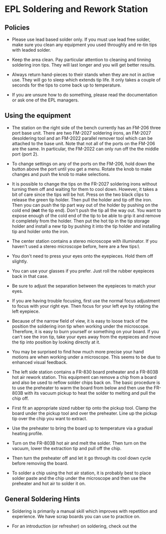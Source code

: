 # EPL Soldering and Rework Station

## Policies

- Please use lead based solder only.  If you must use lead free solder, make sure you clean any equipment you used throughly and re-tin tips with leaded solder.

- Keep the area clean.  Pay particular attention to cleaning and tinning soldering iron tips.  They will last longer and you will get better results.

- Always return hand-pieces to their stands when they are not in active use.  They will go to sleep which extends tip life.  It only takes a couple of seconds for the tips to come back up to temperature.

- If you are unsure how to do something, please read the documentation or ask one of the EPL managers.

## Using the equipment

- The station on the right side of the bench currently has an FM-206 three port base unit.  There are two FM-2027 soldering irons, an FM-2027 desoldering tool and an FM-2022 parallel remover tool which can be attached to the base unit.  Note that not all of the ports on the FM-206 are the same.  In particular, the FM-2022 can only run off the the middle port (port 2).  

- To change settings on any of the ports on the FM-206, hold down the button above the port until you get a menu.  Rotate the knob to make changes and push the knob to make selections.

- It is possible to change the tips on the FR-2027 soldering irons without turning them off and waiting for them to cool down.  However, it takes a bit of care since the tips will be hot.  Press on the two black clips to release the green tip holder.  Then pull the holder and tip off the iron.  Then you can push the tip part way out of the holder by pushing on the cold end (**not** the tip end).  Don't push the tip all the way out.  You want to expose enough of the cold end of the tip to be able to grip it and remove it completely from the holder.  Then put the hot tip in the tip storage holder and install a new tip by pushing it into the tip holder and installing tip and holder onto the iron.

- The center station contains a stereo microscope with illuminator.  If you haven't used a stereo microscope before, here are a few tips:\

 - You don't need to press your eyes onto the eyepieces.  Hold them off slightly.

 - You can use your glasses if you prefer.  Just roll the rubber eyepieces back in that case.

 - Be sure to adjust the separation between the eyepieces to match your eyes.

 - If you are having trouble focusing, first use the normal focus adjustment to focus with your right eye.  Then focus for your left eye by rotating the left eyepiece.

 - Because of the narrow field of view, it is easy to loose track of the position the soldering iron tip when working under the microscope.  Therefore, it is easy to burn yourself or something on your board.  If you can't see the iron tip, take your eyes away from the eyepieces and move the tip into position by looking directly at it.

 - You may be surprised to find how much more precise your hand motions are when working under a microscope.  This seems to be due to enhanced visual feedback.

- The left side station contains a FR-830 board preheater and a FR-803B hot air rework station.  This equipment can remove a chip from a board and also be used to reflow solder chips back on.  The basic procedure is to use the preheater to warm the board from below and then use the FR-803B with its vacuum pickup to heat the solder to melting and pull the chip off.  

 - First fit an appropriate sized rubber tip onto the pickup tool.  Clamp the board under the pickup tool and over the preheater.  Line up the pickup tip over the chip you want to extract.

 - Use the preheater to bring the board up to temperature via a gradual heating profile.

 -  Turn on the FR-803B hot air and melt the solder.  Then turn on the vacuum, lower the extraction tip and pull off the chip.

 - Then turn the preheater off and let it go through its cool down cycle before removing the board.

 - To solder a chip using the hot air station, it is probably best to place solder paste and the chip under the microscope and then use the preheater and hot air to solder it on.

## General Soldering Hints

- Soldering is primarily a manual skill which improves with repetition and experience.  We have scrap boards you can use to practice on.

-  For an introduction (or refresher) on soldering, check out the 

